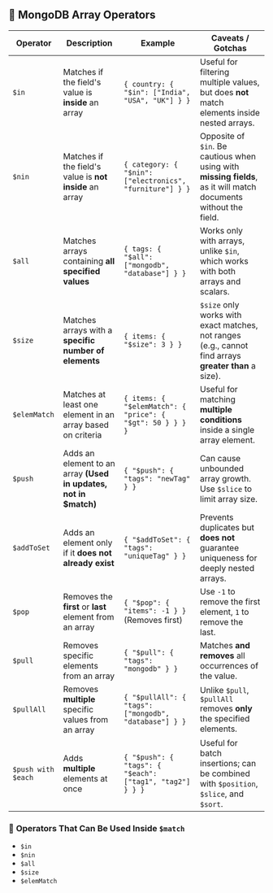 ## 🔹 MongoDB Array Operators

| Operator           | Description                                                      | Example                                                   | Caveats / Gotchas                                                                                                |
| ------------------ | ---------------------------------------------------------------- | --------------------------------------------------------- | ---------------------------------------------------------------------------------------------------------------- |
| `$in`              | Matches if the field's value is **inside** an array              | `{ country: { "$in": ["India", "USA", "UK"] } }`          | Useful for filtering multiple values, but does **not** match elements inside nested arrays.                      |
| `$nin`             | Matches if the field's value is **not inside** an array          | `{ category: { "$nin": ["electronics", "furniture"] } }`  | Opposite of `$in`. Be cautious when using with **missing fields**, as it will match documents without the field. |
| `$all`             | Matches arrays containing **all specified values**               | `{ tags: { "$all": ["mongodb", "database"] } }`           | Works only with arrays, unlike `$in`, which works with both arrays and scalars.                                  |
| `$size`            | Matches arrays with a **specific number of elements**            | `{ items: { "$size": 3 } }`                               | `$size` only works with exact matches, not ranges (e.g., cannot find arrays **greater than** a size).            |
| `$elemMatch`       | Matches at least one element in an array based on criteria       | `{ items: { "$elemMatch": { "price": { "$gt": 50 } } } }` | Useful for matching **multiple conditions** inside a single array element.                                       |
| `$push`            | Adds an element to an array **(Used in updates, not in $match)** | `{ "$push": { "tags": "newTag" } }`                       | Can cause unbounded array growth. Use `$slice` to limit array size.                                              |
| `$addToSet`        | Adds an element only if it **does not already exist**            | `{ "$addToSet": { "tags": "uniqueTag" } }`                | Prevents duplicates but **does not** guarantee uniqueness for deeply nested arrays.                              |
| `$pop`             | Removes the **first** or **last** element from an array          | `{ "$pop": { "items": -1 } }` (Removes first)             | Use `-1` to remove the first element, `1` to remove the last.                                                    |
| `$pull`            | Removes specific elements from an array                          | `{ "$pull": { "tags": "mongodb" } }`                      | Matches **and removes** all occurrences of the value.                                                            |
| `$pullAll`         | Removes **multiple** specific values from an array               | `{ "$pullAll": { "tags": ["mongodb", "database"] } }`     | Unlike `$pull`, `$pullAll` removes **only** the specified elements.                                              |
| `$push with $each` | Adds **multiple** elements at once                               | `{ "$push": { "tags": { "$each": ["tag1", "tag2"] } } }`  | Useful for batch insertions; can be combined with `$position`, `$slice`, and `$sort`.                            |

### 📌 **Operators That Can Be Used Inside `$match`**

- `$in`
- `$nin`
- `$all`
- `$size`
- `$elemMatch`
